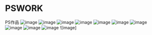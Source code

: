 # PSWORK
PS作品
![image](https://github.com/aston0988/PSWORK/blob/main/new-york.jpg)
![image](https://github.com/aston0988/PSWORK/blob/main/start%20sky.jpg)
![image](https://github.com/aston0988/PSWORK/blob/main/%E7%95%AB%E6%A1%86.jpg)
![image](https://github.com/aston0988/PSWORK/blob/main/%E7%9F%B3%E8%86%8F%E7%90%831.jpg)
![image](https://github.com/aston0988/PSWORK/blob/main/%E7%B4%A0%E9%A1%8F%E6%9F%94%E5%85%89.jpg)
![image](https://github.com/aston0988/PSWORK/blob/main/%E5%90%88%E6%88%90%E6%B5%B7%E5%B2%B8.jpg)
![image](https://github.com/aston0988/PSWORK/blob/main/%E5%9C%96%E5%B1%A4%E6%8F%9B%E8%89%B2.jpg)
![image](https://github.com/aston0988/PSWORK/blob/main/%E5%A4%A9%E7%A9%BA.jpg)
![image](https://github.com/aston0988/PSWORK/blob/main/%E7%89%86%E9%9D%A2%E5%90%88%E6%88%90.jpg)
![image](https://github.com/aston0988/PSWORK/blob/main/%E7%8B%90%E7%8B%B8.gif)
![image]
